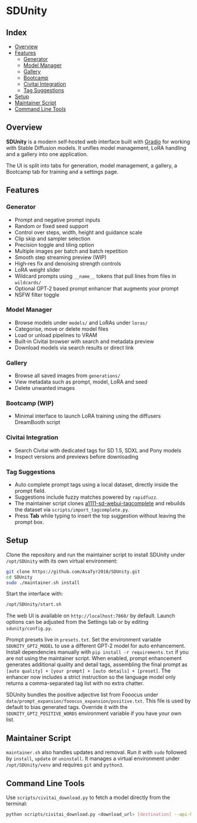 # SDUnity

## Index
- [Overview](#overview)
- [Features](#features)
  - [Generator](#generator)
  - [Model Manager](#model-manager)
  - [Gallery](#gallery)
  - [Bootcamp](#bootcamp)
  - [Civitai Integration](#civitai-integration)
  - [Tag Suggestions](#tag-suggestions)
- [Setup](#setup)
- [Maintainer Script](#maintainer-script)
- [Command Line Tools](#command-line-tools)

## Overview
**SDUnity** is a modern self‑hosted web interface built with [Gradio](https://www.gradio.app/) for working with Stable Diffusion models. It unifies model management, LoRA handling and a gallery into one application.

The UI is split into tabs for generation, model management, a gallery, a Bootcamp tab for training and a settings page.

## Features
### Generator
- Prompt and negative prompt inputs
- Random or fixed seed support
- Control over steps, width, height and guidance scale
- Clip skip and sampler selection
- Precision toggle and tiling option
- Multiple images per batch and batch repetition
- Smooth step streaming preview (WIP)
- High‑res fix and denoising strength controls
- LoRA weight slider
- Wildcard prompts using `__name__` tokens that pull lines from files in `wildcards/`
- Optional GPT‑2 based prompt enhancer that augments your prompt
- NSFW filter toggle

### Model Manager
- Browse models under `models/` and LoRAs under `loras/`
- Categorise, move or delete model files
- Load or unload pipelines to VRAM
- Built‑in Civitai browser with search and metadata preview
- Download models via search results or direct link

### Gallery
- Browse all saved images from `generations/`
- View metadata such as prompt, model, LoRA and seed
- Delete unwanted images

### Bootcamp (WIP)
- Minimal interface to launch LoRA training using the diffusers DreamBooth script

### Civitai Integration
- Search Civitai with dedicated tags for SD 1.5, SDXL and Pony models
- Inspect versions and previews before downloading

### Tag Suggestions
- Auto complete prompt tags using a local dataset, directly inside the prompt field.
- Suggestions include fuzzy matches powered by `rapidfuzz`.
- The maintainer script clones
  [a1111-sd-webui-tagcomplete](https://github.com/DominikDoom/a1111-sd-webui-tagcomplete)
  and rebuilds the dataset via `scripts/import_tagcomplete.py`.
- Press **Tab** while typing to insert the top suggestion without leaving the prompt box.

## Setup
Clone the repository and run the maintainer script to install SDUnity under `/opt/SDUnity` with its own virtual environment:

```bash
git clone https://github.com/AsaTyr2018/SDUnity.git
cd SDUnity
sudo ./maintainer.sh install
```

Start the interface with:

```bash
/opt/SDUnity/start.sh
```

The web UI is available on `http://localhost:7860/` by default. Launch options can be adjusted from the Settings tab or by editing `sdunity/config.py`.

Prompt presets live in `presets.txt`. Set the environment variable `SDUNITY_GPT2_MODEL` to use a different GPT‑2 model for auto enhancement. Install dependencies manually with `pip install -r requirements.txt` if you are not using the maintainer script.
When enabled, prompt enhancement generates additional quality and detail tags, assembling the final prompt as `[auto quality] + [your prompt] + [auto details] + [preset]`.
The enhancer now includes a strict instruction so the language model only returns a comma-separated tag list with no extra chatter.

SDUnity bundles the positive adjective list from Fooocus under `data/prompt_expansion/fooocus_expansion/positive.txt`. This file is used by default to bias generated tags. Override it with the `SDUNITY_GPT2_POSITIVE_WORDS` environment variable if you have your own list.

## Maintainer Script
`maintainer.sh` also handles updates and removal. Run it with `sudo` followed by `install`, `update` or `uninstall`. It manages a virtual environment under `/opt/SDUnity/venv` and requires `git` and `python3`.

## Command Line Tools
Use `scripts/civitai_download.py` to fetch a model directly from the terminal:

```bash
python scripts/civitai_download.py <download_url> [destination] --api-key YOUR_KEY
```
